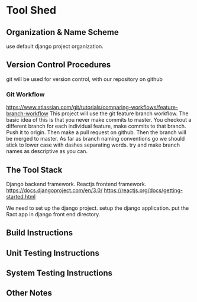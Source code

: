 # Tool Shed

## Organization & Name Scheme
use default django project organization.

## Version Control Procedures

git will be used for version control, with our repository on github

### Git Workflow

https://www.atlassian.com/git/tutorials/comparing-workflows/feature-branch-workflow
This project will use the git feature branch workflow. The basic idea of this is that you never make commits to master. You checkout a different branch for each individual feature, make commits to that branch. Push it to origin. Then make a pull request on github. Then the branch will be merged to master.
As far as branch naming conventions go we should stick to lower case with dashes separating words. try and make branch names as descriptive as you can.

## The Tool Stack 
Django backend framework. Reactjs frontend framework.
https://docs.djangoproject.com/en/3.0/
https://reactjs.org/docs/getting-started.html

We need to set up the django project. setup the django application. put the Ract app in django front end directory.

## Build Instructions

## Unit Testing Instructions

## System Testing Instructions

## Other Notes

